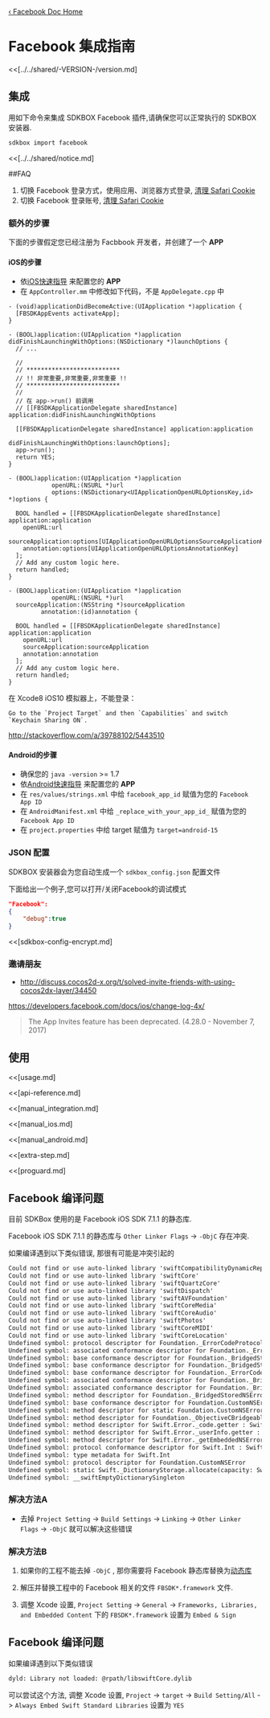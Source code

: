 [&#8249; Facebook Doc Home](./)

<h1>Facebook 集成指南</h1>
<<[../../shared/-VERSION-/version.md]

## 集成
用如下命令来集成 SDKBOX Facebook 插件,请确保您可以正常执行的 SDKBOX 安装器.
```bash
sdkbox import facebook
```

<<[../../shared/notice.md]

<!--## Configuration
<<[../../shared/sdkbox_cloud.md]
<<[../../shared/remote_application_config.md]-->

##FAQ
1. 切换 Facebook 登录方式，使用应用、浏览器方式登录, [清理 Safari Cookie](https://support.apple.com/en-us/HT201265)
2. 切换 Facebook 登录账号, [清理 Safari Cookie](https://support.apple.com/en-us/HT201265)

### 额外的步骤

下面的步骤假定您已经注册为 Facbbook 开发者，并创建了一个 __APP__

#### iOS的步骤
* 依[iOS快速指导](https://developers.facebook.com/quickstarts/?platform=ios) 来配置您的 __APP__
* 在 `AppController.mm` 中修改如下代码，不是 `AppDelegate.cpp` 中

```
- (void)applicationDidBecomeActive:(UIApplication *)application {
  [FBSDKAppEvents activateApp];
}

- (BOOL)application:(UIApplication *)application didFinishLaunchingWithOptions:(NSDictionary *)launchOptions {
  // ...

  //
  // **************************
  // !! 非常重要,非常重要,非常重要 !!
  // **************************
  //
  // 在 app->run() 前调用
  // [[FBSDKApplicationDelegate sharedInstance] application:didFinishLaunchingWithOptions

  [[FBSDKApplicationDelegate sharedInstance] application:application
                                      didFinishLaunchingWithOptions:launchOptions];
  app->run();
  return YES;
}

- (BOOL)application:(UIApplication *)application
            openURL:(NSURL *)url
            options:(NSDictionary<UIApplicationOpenURLOptionsKey,id> *)options {

  BOOL handled = [[FBSDKApplicationDelegate sharedInstance] application:application
    openURL:url
    sourceApplication:options[UIApplicationOpenURLOptionsSourceApplicationKey]
    annotation:options[UIApplicationOpenURLOptionsAnnotationKey]
  ];
  // Add any custom logic here.
  return handled;
}

- (BOOL)application:(UIApplication *)application
            openURL:(NSURL *)url
  sourceApplication:(NSString *)sourceApplication
         annotation:(id)annotation {

  BOOL handled = [[FBSDKApplicationDelegate sharedInstance] application:application
    openURL:url
    sourceApplication:sourceApplication
    annotation:annotation
  ];
  // Add any custom logic here.
  return handled;
}

```

在 Xcode8 iOS10 模拟器上，不能登录：
```
Go to the `Project Target` and then `Capabilities` and switch `Keychain Sharing ON`.
```
http://stackoverflow.com/a/39788102/5443510


#### Android的步骤
* 确保您的 `java -version` >= 1.7
* 依[Android快速指导](https://developers.facebook.com/quickstarts/?platform=android) 来配置您的 __APP__
* 在 `res/values/strings.xml` 中给 `facebook_app_id` 赋值为您的 `Facebook App ID`
* 在 `AndroidManifest.xml` 中给 `_replace_with_your_app_id_` 赋值为您的 `Facebook App ID`
* 在 `project.properties` 中给 target 赋值为 `target=android-15`


### JSON 配置
SDKBOX 安装器会为您自动生成一个 `sdkbox_config.json` 配置文件

下面给出一个例子,您可以打开/关闭Facebook的调试模式
```json
"Facebook":
{
    "debug":true
}
```

<<[sdkbox-config-encrypt.md]

### ~~邀请朋友~~
- http://discuss.cocos2d-x.org/t/solved-invite-friends-with-using-cocos2dx-layer/34450

https://developers.facebook.com/docs/ios/change-log-4x/

> The App Invites feature has been deprecated. (4.28.0 - November 7, 2017)

## 使用

<<[usage.md]

<<[api-reference.md]

<<[manual_integration.md]

<<[manual_ios.md]

<<[manual_android.md]

<<[extra-step.md]

<<[proguard.md]

## Facebook 编译问题

目前 SDKBox 使用的是 Facebook iOS SDK 7.1.1 的静态库.

Facebook iOS SDK 7.1.1 的静态库与 `Other Linker Flags` -> `-ObjC` 存在冲突.

如果编译遇到以下类似错误, 那很有可能是冲突引起的

```html
Could not find or use auto-linked library 'swiftCompatibilityDynamicReplacements'
Could not find or use auto-linked library 'swiftCore'
Could not find or use auto-linked library 'swiftQuartzCore'
Could not find or use auto-linked library 'swiftDispatch'
Could not find or use auto-linked library 'swiftAVFoundation'
Could not find or use auto-linked library 'swiftCoreMedia'
Could not find or use auto-linked library 'swiftCoreAudio'
Could not find or use auto-linked library 'swiftPhotos'
Could not find or use auto-linked library 'swiftCoreMIDI'
Could not find or use auto-linked library 'swiftCoreLocation'
Undefined symbol: protocol descriptor for Foundation._ErrorCodeProtocol
Undefined symbol: associated conformance descriptor for Foundation._ErrorCodeProtocol._ErrorType: Foundation._BridgedStoredNSError
Undefined symbol: base conformance descriptor for Foundation._BridgedStoredNSError: Foundation.CustomNSError
Undefined symbol: base conformance descriptor for Foundation._BridgedStoredNSError: Swift.Hashable
Undefined symbol: base conformance descriptor for Foundation._ErrorCodeProtocol: Swift.Equatable
Undefined symbol: associated conformance descriptor for Foundation._BridgedStoredNSError.Code: Foundation._ErrorCodeProtocol
Undefined symbol: associated conformance descriptor for Foundation._BridgedStoredNSError.Code: Swift.RawRepresentable
Undefined symbol: method descriptor for Foundation._BridgedStoredNSError.init(_nsError: __C.NSError) -> A
Undefined symbol: base conformance descriptor for Foundation.CustomNSError: Swift.Error
Undefined symbol: method descriptor for static Foundation.CustomNSError.errorDomain.getter : Swift.String
Undefined symbol: method descriptor for Foundation._ObjectiveCBridgeableError.init(_bridgedNSError: __shared __C.NSError) -> A?
Undefined symbol: method descriptor for Swift.Error._code.getter : Swift.Int
Undefined symbol: method descriptor for Swift.Error._userInfo.getter : Swift.AnyObject?
Undefined symbol: method descriptor for Swift.Error._getEmbeddedNSError() -> Swift.AnyObject?
Undefined symbol: protocol conformance descriptor for Swift.Int : Swift.FixedWidthInteger in Swift
Undefined symbol: type metadata for Swift.Int
Undefined symbol: protocol descriptor for Foundation.CustomNSError
Undefined symbol: static Swift._DictionaryStorage.allocate(capacity: Swift.Int) -> Swift._DictionaryStorage<A, B>
Undefined symbol: __swiftEmptyDictionarySingleton
```

### 解决方法A

* 去掉 `Project Setting` -> `Build Settings` -> `Linking` -> `Other Linker Flags` -> `-ObjC` 就可以解决这些错误

### 解决方法B

1. 如果你的工程不能去掉 `-ObjC` , 那你需要将 Facebook 静态库替换为[动态库](https://github.com/facebook/facebook-ios-sdk/releases/download/v7.1.1/FacebookSDK_Dynamic.framework.zip)

2. 解压并替换工程中的 Facebook 相关的文件 `FBSDK*.framework` 文件.

3. 调整 Xcode 设置, `Project Setting` -> `General` -> `Frameworks, Libraries, and Embedded Content` 下的 `FBSDK*.framework` 设置为 `Embed & Sign`


## Facebook 编译问题

如果编译遇到以下类似错误

```html
dyld: Library not loaded: @rpath/libswiftCore.dylib
```

可以尝试这个方法, 调整 Xcode 设置, `Project` -> `target` -> `Build Setting/All` -> `Always Embed Swift Standard Libraries` 设置为 `YES`


